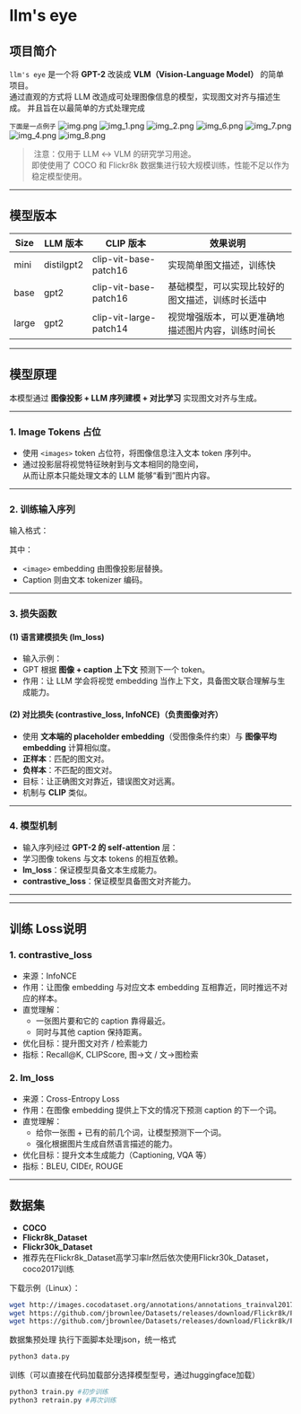 # llm's eye

## 项目简介
`llm's eye` 是一个将 **GPT-2** 改装成 **VLM（Vision-Language Model）** 的简单项目。  
通过直观的方式将 LLM 改造成可处理图像信息的模型，实现图文对齐与描述生成。
并且旨在以最简单的方式处理完成


`下面是一点例子`
![img.png](img.png)
![img_1.png](img_1.png)
![img_2.png](img_2.png)
![img_6.png](img_6.png)
![img_7.png](img_7.png)
![img_4.png](img_4.png)
![img_8.png](img_8.png)
> ️ 注意：仅用于 LLM ↔ VLM 的研究学习用途。  
> 即使使用了 COCO 和 Flickr8k 数据集进行较大规模训练，性能不足以作为稳定模型使用。

---

## 模型版本

| Size | LLM 版本       | CLIP 版本                   | 效果说明 |
|------|----------------|-----------------------------|----------|
| mini | distilgpt2     | clip-vit-base-patch16       | 实现简单图文描述，训练快 |
| base | gpt2           | clip-vit-base-patch16       | 基础模型，可以实现比较好的图文描述，训练时长适中 |
| large| gpt2           | clip-vit-large-patch14      | 视觉增强版本，可以更准确地描述图片内容，训练时间长 |

---

## 模型原理

本模型通过 **图像投影 + LLM 序列建模 + 对比学习** 实现图文对齐与生成。

---

### 1. Image Tokens 占位
- 使用 `<images>` token 占位符，将图像信息注入文本 token 序列中。  
- 通过投影层将视觉特征映射到与文本相同的隐空间，  
  从而让原本只能处理文本的 LLM 能够“看到”图片内容。  

---

### 2. 训练输入序列

输入格式：

其中：
- `<image>` embedding 由图像投影层替换。  
- Caption 则由文本 tokenizer 编码。  

---

### 3. 损失函数

#### (1) 语言建模损失 (lm_loss)
- 输入示例：
- GPT 根据 **图像 + caption 上下文** 预测下一个 token。  
- 作用：让 LLM 学会将视觉 embedding 当作上下文，具备图文联合理解与生成能力。  

#### (2) 对比损失 (contrastive_loss, InfoNCE)（负责图像对齐）
- 使用 **文本端的 placeholder embedding**（受图像条件约束）与 **图像平均 embedding** 计算相似度。  
- **正样本**：匹配的图文对。  
- **负样本**：不匹配的图文对。  
- 目标：让正确图文对靠近，错误图文对远离。  
- 机制与 **CLIP** 类似。  

---

### 4. 模型机制
- 输入序列经过 **GPT-2 的 self-attention** 层：  
- 学习图像 tokens 与文本 tokens 的相互依赖。  
- **lm_loss**：保证模型具备文本生成能力。  
- **contrastive_loss**：保证模型具备图文对齐能力。  

---

---

## 训练 Loss说明

### 1. contrastive_loss
- 来源：InfoNCE  
- 作用：让图像 embedding 与对应文本 embedding 互相靠近，同时推远不对应的样本。  
- 直觉理解：
  - 一张图片要和它的 caption 靠得最近。
  - 同时与其他 caption 保持距离。
- 优化目标：提升图文对齐 / 检索能力  
- 指标：Recall@K, CLIPScore, 图→文 / 文→图检索

### 2. lm_loss
- 来源：Cross-Entropy Loss  
- 作用：在图像 embedding 提供上下文的情况下预测 caption 的下一个词。  
- 直觉理解：
  - 给你一张图 + 已有的前几个词，让模型预测下一个词。
  - 强化根据图片生成自然语言描述的能力。
- 优化目标：提升文本生成能力（Captioning, VQA 等）  
- 指标：BLEU, CIDEr, ROUGE

---

## 数据集
- **COCO**
- **Flickr8k_Dataset**
- **Flickr30k_Dataset**
- 推荐先在Flickr8k_Dataset高学习率lr然后依次使用Flickr30k_Dataset，coco2017训练

下载示例（Linux）：
```bash
wget http://images.cocodataset.org/annotations/annotations_trainval2017.zip
wget https://github.com/jbrownlee/Datasets/releases/download/Flickr8k/Flickr8k_Dataset.zip
wget https://github.com/jbrownlee/Datasets/releases/download/Flickr8k/Flickr8k_text.zip
```
数据集预处理
执行下面脚本处理json，统一格式
```bash
python3 data.py
```
训练（可以直接在代码加载部分选择模型型号，通过huggingface加载）
```bash
python3 train.py #初步训练
python3 retrain.py #再次训练
```
